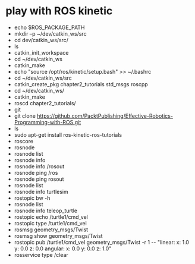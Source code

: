 # play with ROS kinetic

- echo $ROS_PACKAGE_PATH
- mkdir –p ~/dev/catkin_ws/src
- cd dev/catkin_ws/src/
- ls
- catkin_init_workspace
- cd ~/dev/catkin_ws
- catkin_make
- echo "source /opt/ros/kinetic/setup.bash" >> ~/.bashrc
- cd ~/dev/catkin_ws/src
- catkin_create_pkg chapter2_tutorials std_msgs roscpp
- cd ~/dev/catkin_ws/
- catkin_make
- roscd chapter2_tutorials/
- git
- git clone https://github.com/PacktPublishing/Effective-Robotics-Programming-with-ROS.git
- ls
- sudo apt-get install ros-kinetic-ros-tutorials
- roscore
- rosnode
- rosnode list
- rosnode info
- rosnode info /rosout
- rosnode ping  /ros
- rosnode ping  rosout
- rosnode list
- rosnode info turtlesim
- rostopic bw -h
- rosnode list
- rosnode info teleop_turtle
- rostopic echo /turtle1/cmd_vel
- rostopic type /turtle1/cmd_vel
- rosmsg geometry_msgs/Twist
- rosmsg show geometry_msgs/Twist
- rostopic pub /turtle1/cmd_vel  geometry_msgs/Twist -r 1 -- "linear:
x: 1.0
y: 0.0
z: 0.0
angular:
x: 0.0
y: 0.0
z: 1.0"
- rosservice type /clear